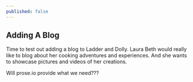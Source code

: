 ```yaml
---
published: false
---
```


## Adding A Blog

Time to test out adding a blog to Ladder and Dolly.  Laura Beth would really like to blog about her cooking adventures and experiences.  And she wants to showcase pictures and videos of her creations.

Will prose.io provide what we need???
